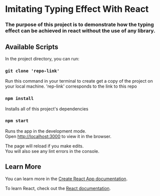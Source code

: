 # Imitating Typing Effect With React
### The purpose of this project is to demonstrate how the typing effect can be achieved in react without the use of any library.


## Available Scripts

In the project directory, you can run:

### `git clone 'repo-link'`

Run this command in your terminal to create get a copy of the project on your local machine. 'rep-link' corresponds to the link to this repo

### `npm install`
Installs all of this project's dependencies

### `npm start`

Runs the app in the development mode.\
Open [http://localhost:3000](http://localhost:3000) to view it in the browser.

The page will reload if you make edits.\
You will also see any lint errors in the console.

## Learn More

You can learn more in the [Create React App documentation](https://facebook.github.io/create-react-app/docs/getting-started).

To learn React, check out the [React documentation](https://reactjs.org/).
